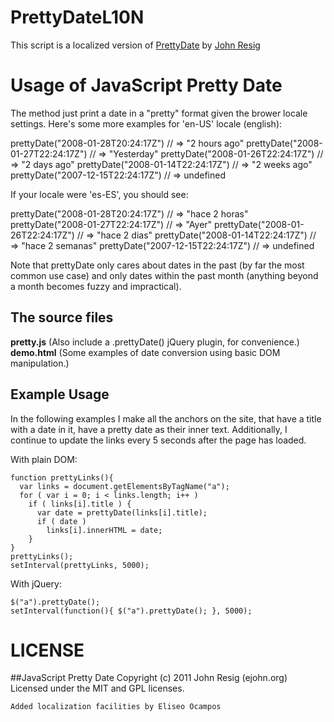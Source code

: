 # PrettyDateL10N

This script is a localized version of [PrettyDate](http://ejohn.org/blog/javascript-pretty-date/) by [John Resig](http://ejohn.org/about/)

# Usage of JavaScript Pretty Date

The method just print a date in a "pretty" format given the brower locale settings. Here's some more examples for 'en-US' locale (english):

prettyDate("2008-01-28T20:24:17Z") // => "2 hours ago"
prettyDate("2008-01-27T22:24:17Z") // => "Yesterday"
prettyDate("2008-01-26T22:24:17Z") // => "2 days ago"
prettyDate("2008-01-14T22:24:17Z") // => "2 weeks ago"
prettyDate("2007-12-15T22:24:17Z") // => undefined 

If your locale were 'es-ES', you should see:

prettyDate("2008-01-28T20:24:17Z") // => "hace 2 horas"
prettyDate("2008-01-27T22:24:17Z") // => "Ayer"
prettyDate("2008-01-26T22:24:17Z") // => "hace 2 dias"
prettyDate("2008-01-14T22:24:17Z") // => "hace 2 semanas"
prettyDate("2007-12-15T22:24:17Z") // => undefined 

 
Note that prettyDate only cares about dates in the past (by far the most common use case) and only dates within the past month (anything beyond a month becomes fuzzy and impractical).

## The source files

**pretty.js** (Also include a .prettyDate() jQuery plugin, for convenience.)
**demo.html** (Some examples of date conversion using basic DOM manipulation.)

## Example Usage

In the following examples I make all the anchors on the site, that have a title with a date in it, have a pretty date as their inner text. Additionally, I continue to update the links every 5 seconds after the page has loaded.

With plain DOM:

    function prettyLinks(){
      var links = document.getElementsByTagName("a");  
      for ( var i = 0; i < links.length; i++ )
        if ( links[i].title ) {
          var date = prettyDate(links[i].title);
          if ( date )
            links[i].innerHTML = date;
        }
    }
    prettyLinks();
    setInterval(prettyLinks, 5000);

With jQuery:

    $("a").prettyDate();
    setInterval(function(){ $("a").prettyDate(); }, 5000);

# LICENSE
##JavaScript Pretty Date
    Copyright (c) 2011 John Resig (ejohn.org)
    Licensed under the MIT and GPL licenses.
    
    Added localization facilities by Eliseo Ocampos

